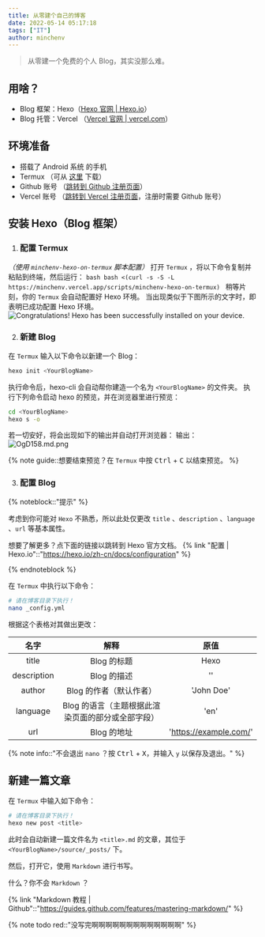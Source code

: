 ```yaml
---
title: 从零建个自己的博客
date: 2022-05-14 05:17:18
tags: ["IT"]
author: minchenv
---
```


> 从零建一个免费的个人 Blog，其实没那么难。

<!-- more -->

## 用啥？
- Blog 框架：Hexo（[Hexo 官网 | Hexo.io](https://hexo.io/)）
- Blog 托管：Vercel （[Vercel 官网 | vercel.com](https://vercel.com)）

## 环境准备
- 搭载了 Android 系统 的手机
- Termux （可从 [这里](https://f-droid.org/zh_Hans/packages/com.termux/) 下载）
- Github 账号 （[跳转到 Github 注册页面](https://github.com/signup)）
- Vercel 账号 （[跳转到 Vercel 注册页面](https://vercel.com/signup)，注册时需要 Github 账号）

## 安装 Hexo（Blog 框架）
1. ### 配置 Termux
  _（使用 `minchenv-hexo-on-termux` 脚本配置）_
    打开 `Termux` ，将以下命令复制并粘贴到终端，然后运行：
	```bash
	bash <(curl -s -S -L https://minchenv.vercel.app/scripts/minchenv-hexo-on-termux)
	```
	稍等片刻，你的 `Termux` 会自动配置好 Hexo 环境。
	当出现类似于下图所示的文字时，即表明已成功配置 Hexo 环境。
	![Congratulations! Hexo has been successfully installed on your device. ](https://s1.ax1x.com/2022/05/14/O6T5X6.md.png)

2. ### 新建 Blog
在 `Termux` 输入以下命令以新建一个 Blog：
```bash
hexo init <YourBlogName>
```
执行命令后，hexo-cli 会自动帮你建造一个名为 `<YourBlogName>` 的文件夹。
执行下列命令启动 hexo 的预览，并在浏览器里进行预览：
```bash
cd <YourBlogName>
hexo s -o
```
若一切安好，将会出现如下的输出并自动打开浏览器：
输出：
![OgD158.md.png](https://s1.ax1x.com/2022/05/15/OgD158.md.png)

{% note guide::想要结束预览？在 `Termux` 中按 <kbd>Ctrl</kbd> + <kbd>C</kbd> 以结束预览。 %}

3. ### 配置 Blog
{% noteblock::"提示" %}

考虑到你可能对 `Hexo` 不熟悉，所以此处仅更改 `title` 、`description` 、`language` 、`url` 等基本属性。

想要了解更多？点下面的链接以跳转到 Hexo 官方文档。
{% link "配置 | Hexo.io"::"https://hexo.io/zh-cn/docs/configuration" %}

{% endnoteblock %}

在 `Termux` 中执行以下命令：
```bash
# 请在博客目录下执行！
nano _config.yml
```
根据这个表格对其做出更改：

| 名字        | 解释                                            | 原值                   |
| :----:      | :---:                                           | :---:                  |
| title       | Blog 的标题                                      | Hexo                   |
| description | Blog 的描述                                      | ''                     |
| author      | Blog 的作者（默认作者）                          | 'John Doe'             |
| language    | Blog 的语言（主题根据此渲染页面的部分或全部字段）| 'en'                   |
| url         | Blog 的地址                                      | 'https://example.com/' |

{% note info::"不会退出 `nano` ？按 <kbd>Ctrl</kbd> + <kbd>X</kbd>，并输入 `y` 以保存及退出。" %}

## 新建一篇文章

在 `Termux` 中输入如下命令：

```bash
# 请在博客目录下执行！
hexo new post <title>
```

此时会自动新建一篇文件名为 `<title>.md` 的文章，其位于 `<YourBlogName>/source/_posts/` 下。

然后，打开它，使用 `Markdown` 进行书写。

什么？你不会 `Markdown` ？

{% link "Markdown 教程 | Github"::"https://guides.github.com/features/mastering-markdown/" %}

{% note todo red::"没写完啊啊啊啊啊啊啊啊啊啊啊啊啊" %}
